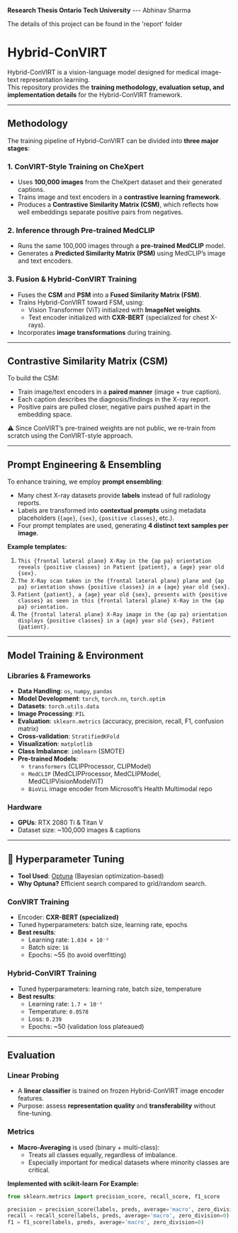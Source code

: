**Research Thesis Ontario Tech University** --- Abhinav Sharma 

The details of this project can be found in the 'report' folder

# Hybrid-ConVIRT

Hybrid-ConVIRT is a vision-language model designed for medical image-text representation learning.  
This repository provides the **training methodology, evaluation setup, and implementation details** for the Hybrid-ConVIRT framework.

---

##  Methodology

The training pipeline of Hybrid-ConVIRT can be divided into **three major stages**:

### 1. ConVIRT-Style Training on CheXpert
- Uses **100,000 images** from the CheXpert dataset and their generated captions.
- Trains image and text encoders in a **contrastive learning framework**.
- Produces a **Contrastive Similarity Matrix (CSM)**, which reflects how well embeddings separate positive pairs from negatives.

### 2. Inference through Pre-trained MedCLIP
- Runs the same 100,000 images through a **pre-trained MedCLIP** model.
- Generates a **Predicted Similarity Matrix (PSM)** using MedCLIP’s image and text encoders.

### 3. Fusion & Hybrid-ConVIRT Training
- Fuses the **CSM** and **PSM** into a **Fused Similarity Matrix (FSM)**.
- Trains Hybrid-ConVIRT toward FSM, using:
  - Vision Transformer (ViT) initialized with **ImageNet weights**.
  - Text encoder initialized with **CXR-BERT** (specialized for chest X-rays).
- Incorporates **image transformations** during training.

---

##  Contrastive Similarity Matrix (CSM)

To build the CSM:
- Train image/text encoders in a **paired manner** (image + true caption).
- Each caption describes the diagnosis/findings in the X-ray report.
- Positive pairs are pulled closer, negative pairs pushed apart in the embedding space.

⚠️ Since ConVIRT’s pre-trained weights are not public, we re-train from scratch using the ConVIRT-style approach.

---

## Prompt Engineering & Ensembling

To enhance training, we employ **prompt ensembling**:
- Many chest X-ray datasets provide **labels** instead of full radiology reports.
- Labels are transformed into **contextual prompts** using metadata placeholders (`{age}`, `{sex}`, `{positive classes}`, etc.).
- Four prompt templates are used, generating **4 distinct text samples per image**.

**Example templates:**

1. `This {frontal lateral plane} X-Ray in the {ap pa} orientation reveals {positive classes} in Patient {patient}, a {age} year old {sex}.`
2. `The X-Ray scan taken in the {frontal lateral plane} plane and {ap pa} orientation shows {positive classes} in a {age} year old {sex}.`
3. `Patient {patient}, a {age} year old {sex}, presents with {positive classes} as seen in this {frontal lateral plane} X-Ray in the {ap pa} orientation.`
4. `The {frontal lateral plane} X-Ray image in the {ap pa} orientation displays {positive classes} in a {age} year old {sex}, Patient {patient}.`

---

##  Model Training & Environment

### Libraries & Frameworks
- **Data Handling**: `os`, `numpy`, `pandas`
- **Model Development**: `torch`, `torch.nn`, `torch.optim`
- **Datasets**: `torch.utils.data`
- **Image Processing**: `PIL`
- **Evaluation**: `sklearn.metrics` (accuracy, precision, recall, F1, confusion matrix)
- **Cross-validation**: `StratifiedKFold`
- **Visualization**: `matplotlib`
- **Class Imbalance**: `imblearn` (SMOTE)
- **Pre-trained Models**:
  - `transformers` (CLIPProcessor, CLIPModel)
  - `MedCLIP` (MedCLIPProcessor, MedCLIPModel, MedCLIPVisionModelViT)
  - `BioViL` image encoder from Microsoft’s Health Multimodal repo

### Hardware
- **GPUs**: RTX 2080 Ti & Titan V
- Dataset size: ~100,000 images & captions

---

## 🔧 Hyperparameter Tuning

- **Tool Used**: [Optuna](https://optuna.org/) (Bayesian optimization-based)
- **Why Optuna?** Efficient search compared to grid/random search.

### ConVIRT Training
- Encoder: **CXR-BERT (specialized)**
- Tuned hyperparameters: batch size, learning rate, epochs
- **Best results**:
  - Learning rate: `1.034 × 10⁻⁵`
  - Batch size: `16`
  - Epochs: ~55 (to avoid overfitting)

### Hybrid-ConVIRT Training
- Tuned hyperparameters: learning rate, batch size, temperature
- **Best results**:
  - Learning rate: `1.7 × 10⁻⁵`
  - Temperature: `0.0578`
  - Loss: `0.239`
  - Epochs: ~50 (validation loss plateaued)

---

## Evaluation

### Linear Probing
- A **linear classifier** is trained on frozen Hybrid-ConVIRT image encoder features.
- Purpose: assess **representation quality** and **transferability** without fine-tuning.

### Metrics
- **Macro-Averaging** is used (binary + multi-class):
  - Treats all classes equally, regardless of imbalance.
  - Especially important for medical datasets where minority classes are critical.

**Implemented with scikit-learn** 
**For Example:**
```python
from sklearn.metrics import precision_score, recall_score, f1_score

precision = precision_score(labels, preds, average='macro', zero_division=0)
recall = recall_score(labels, preds, average='macro', zero_division=0)
f1 = f1_score(labels, preds, average='macro', zero_division=0)


